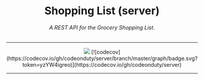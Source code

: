 <div align="center">
  <br>
  <h1>Shopping List (server)</h1>
  <em>
    A REST API for the Grocery Shopping List.
  </em>
</div>

<br>

---

<div align='center'>
<img src="https://github.com/codeonduty/server/actions/workflows/test.yml/badge.svg">
[![codecov](https://codecov.io/gh/codeonduty/server/branch/master/graph/badge.svg?token=yzYW4igreo)](https://codecov.io/gh/codeonduty/server)

</div>

---
